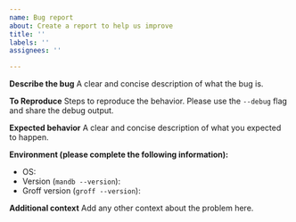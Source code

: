 ```yaml
---
name: Bug report
about: Create a report to help us improve
title: ''
labels: ''
assignees: ''

---
```


**Describe the bug**
A clear and concise description of what the bug is.

**To Reproduce**
Steps to reproduce the behavior. Please use the `--debug` flag and share the debug output.

**Expected behavior**
A clear and concise description of what you expected to happen.

**Environment (please complete the following information):**
 - OS:
 - Version (`mandb --version`):
 - Groff version (`groff --version`):

**Additional context**
Add any other context about the problem here.
